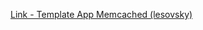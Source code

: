 [Link - Template App Memcached (lesovsky)](https://github.com/lesovsky/zabbix-extensions/tree/master/files/memcached)

